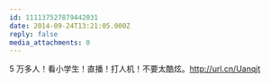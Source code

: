 ```yaml
---
id: 111137527879442031
date: 2014-09-24T13:21:05.000Z
reply: false
media_attachments: 0
---
```


5 万多人！看小学生！直播！打人机！不要太酷炫。http://url.cn/Uanqjt 

